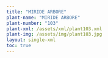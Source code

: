 ```yaml
---
title: "MIRIDE ARBORE"
plant-name: "MIRIDE ARBORE"
plant-number: "103"
plant-xml: /assets/xml/plant103.xml
plant-img: /assets/img/plant103.jpg
layout: single-xml
toc: true
---
```

